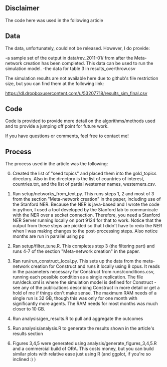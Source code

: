Disclaimer
-------
The code here was used in the following article

Data
-------
The data, unfortunately, could not be released. However, I do provide:

-a sample set of the output in data/rev_2011-01/ from after the Meta-network creation has been completed.  This data can be used to run the simulation model.
-the data for table 3 in results_overthrow.csv 


The simulation results are not available here due to github's file restriction size, but you can find them at the following link:


https://dl.dropboxusercontent.com/u/53207718/results_sim_final.csv


Code
---------
Code is provided to provide more detail on the algorithms/methods used and to provide a jumping off point for future work.

If you have questions or comments, feel free to contact me!

Process
-----------
The process used in the article was the following:

0. Created the list of "seed topics" and placed them into the gold_topics directory.  Also in the directory is the list of countries of interest, countries.txt, and the list of partial westerner names, westerners.csv.

1. Ran setup/networks_from_text.py.  This runs steps 1, 2 and most of 3 from the section "Meta-network creation" in the paper, including use of the Stanford NER.  Because the NER is java-based and I wrote the code in python, I used a tool developed by the Stanford lab to communicate with the NER over a socket connection.  Therefore, you need a Stanford NER Server running locally on port 9124 for that to work.  Notice that the output from these steps are pickled so that I didn't have to redo the NER when I was making changes to the post-processing steps. Also notice months are run in parallel using pp

2. Ran setup/filter_tune.R.  This completes step 3 (the filtering part) and runs 4-7 of the section "Meta-network creation" in the paper.

3. Ran run/run_construct_local.py.  This sets up the data from the meta-network creation for Construct and runs it locally using 8 cpus. It reads in the parameters necessary for Construct from runs/conditions.csv, running each possible condition as a single replication.  The file run/deck.xml is where the simulation model is defined for Construct - see any of the publications describing Construct in more detail or get a hold of me if things don't make sense. The maximum RAM needs of a single run is 32 GB, though this was only for one month with significantly more agents.  The RAM needs for most months was much closer to 10 GB.  

4. Run analysis/gen_results.R to pull and aggregate the outcomes

5. Run analysis/analysis.R to generate the results shown in the article's results section

6. Figures 3,4,5 were generated using analysis/generate_figures_3,4,5.R and a commercial build of ORA.  This costs money, but you can build similar plots with relative ease just using R (and ggplot, if you're so inclined :) )
